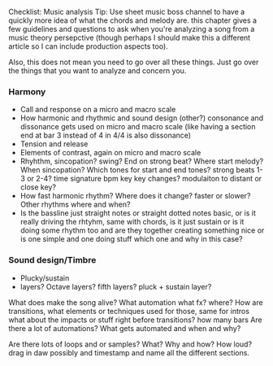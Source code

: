 Checklist: Music analysis
Tip: Use sheet music boss channel to have a quickly more idea of what the chords and melody are.
this chapter gives a few guidelines and questions to ask when you're analyzing a song from a music theory persepctive (though perhaps I should make this a different article so I can include production aspects too).

Also, this does not mean you need to go over all these things. Just go over the things that you want to analyze and concern you.
### Harmony
- Call and response on a micro and macro scale
- How harmonic and rhythmic and sound design (other?) consonance and dissonance gets used on micro and macro scale (like having a section end at bar 3 instead of 4 in 4/4 is also dissonance)
- Tension and release
- Elements of contrast, again on micro and macro scale
- Rhyhthm, sincopation? swing? End on strong beat? Where start melody? When sincopation? Which tones for start and end tones? strong beats 1-3 or 2-4? time signature bpm key key changes? modulaiton to distant or close key?
- How fast harmonic rhythm? Where does it change? faster or slower? Other rhythms where and when?
- Is the bassline just straight notes or straight dotted notes basic, or is it really driving the rhtyhm, same with chords, is it just sustain or is it doing some rhythm too and are they together creating something nice or is one simple and one doing stuff which one and why in this case?
### Sound design/Timbre
- Plucky/sustain
- layers? Octave layers? fifth layers? pluck + sustain layer?

What does make the song alive? What automation what fx? where? How are transitions, what elements or techniques used for those, same for intros what about the impacts or stuff right before transitions?
how many bars 
Are there a lot of automations? What gets automated and when and why?

Are there lots of loops and or samples? What? Why and how? How loud?
drag in daw possibly and timestamp and name all the different sections.
